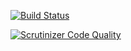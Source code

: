 [![Build Status](https://travis-ci.org/glogiotatidis/veresebot.svg)](https://travis-ci.org/glogiotatidis/veresebot)

[![Scrutinizer Code Quality](https://scrutinizer-ci.com/g/glogiotatidis/veresebot/badges/quality-score.png?b=master)](https://scrutinizer-ci.com/g/glogiotatidis/veresebot/?branch=master)
